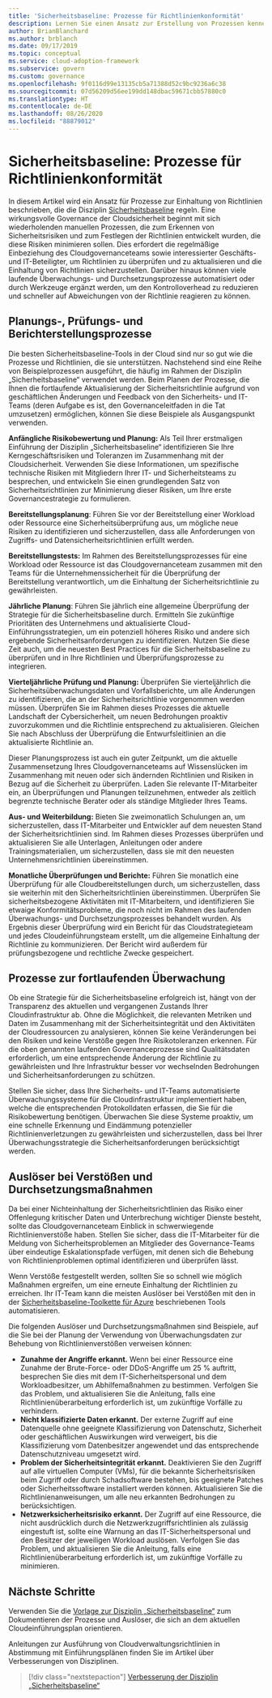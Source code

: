```yaml
---
title: 'Sicherheitsbaseline: Prozesse für Richtlinienkonformität'
description: Lernen Sie einen Ansatz zur Erstellung von Prozessen kennen, die eine Disziplin „Sicherheitsbaseline“ unterstützen.
author: BrianBlanchard
ms.author: brblanch
ms.date: 09/17/2019
ms.topic: conceptual
ms.service: cloud-adoption-framework
ms.subservice: govern
ms.custom: governance
ms.openlocfilehash: 9f0116d99e13135cb5a71388d52c9bc9236a6c38
ms.sourcegitcommit: 07d56209d56ee199dd148dbac59671cbb57880c0
ms.translationtype: HT
ms.contentlocale: de-DE
ms.lasthandoff: 08/26/2020
ms.locfileid: "88879012"
---
```

# <a name="security-baseline-policy-compliance-processes"></a>Sicherheitsbaseline: Prozesse für Richtlinienkonformität

In diesem Artikel wird ein Ansatz für Prozesse zur Einhaltung von Richtlinien beschrieben, die die Disziplin [Sicherheitsbaseline](./index.md) regeln. Eine wirkungsvolle Governance der Cloudsicherheit beginnt mit sich wiederholenden manuellen Prozessen, die zum Erkennen von Sicherheitsrisiken und zum Festlegen der Richtlinien entwickelt wurden, die diese Risiken minimieren sollen. Dies erfordert die regelmäßige Einbeziehung des Cloudgovernanceteams sowie interessierter Geschäfts- und IT-Beteiligter, um Richtlinien zu überprüfen und zu aktualisieren und die Einhaltung von Richtlinien sicherzustellen. Darüber hinaus können viele laufende Überwachungs- und Durchsetzungsprozesse automatisiert oder durch Werkzeuge ergänzt werden, um den Kontrolloverhead zu reduzieren und schneller auf Abweichungen von der Richtlinie reagieren zu können.

## <a name="planning-review-and-reporting-processes"></a>Planungs-, Prüfungs- und Berichterstellungsprozesse

Die besten Sicherheitsbaseline-Tools in der Cloud sind nur so gut wie die Prozesse und Richtlinien, die sie unterstützen. Nachstehend sind eine Reihe von Beispielprozessen ausgeführt, die häufig im Rahmen der Disziplin „Sicherheitsbaseline“ verwendet werden. Beim Planen der Prozesse, die Ihnen die fortlaufende Aktualisierung der Sicherheitsrichtlinie aufgrund von geschäftlichen Änderungen und Feedback von den Sicherheits- und IT-Teams (deren Aufgabe es ist, den Governanceleitfaden in die Tat umzusetzen) ermöglichen, können Sie diese Beispiele als Ausgangspunkt verwenden.

**Anfängliche Risikobewertung und Planung:** Als Teil Ihrer erstmaligen Einführung der Disziplin „Sicherheitsbaseline“ identifizieren Sie Ihre Kerngeschäftsrisiken und Toleranzen im Zusammenhang mit der Cloudsicherheit. Verwenden Sie diese Informationen, um spezifische technische Risiken mit Mitgliedern Ihrer IT- und Sicherheitsteams zu besprechen, und entwickeln Sie einen grundlegenden Satz von Sicherheitsrichtlinien zur Minimierung dieser Risiken, um Ihre erste Governancestrategie zu formulieren.

**Bereitstellungsplanung**: Führen Sie vor der Bereitstellung einer Workload oder Ressource eine Sicherheitsüberprüfung aus, um mögliche neue Risiken zu identifizieren und sicherzustellen, dass alle Anforderungen von Zugriffs- und Datensicherheitsrichtlinien erfüllt werden.

**Bereitstellungstests:** Im Rahmen des Bereitstellungsprozesses für eine Workload oder Ressource ist das Cloudgovernanceteam zusammen mit den Teams für die Unternehmenssicherheit für die Überprüfung der Bereitstellung verantwortlich, um die Einhaltung der Sicherheitsrichtlinie zu gewährleisten.

**Jährliche Planung**: Führen Sie jährlich eine allgemeine Überprüfung der Strategie für die Sicherheitsbaseline durch. Ermitteln Sie zukünftige Prioritäten des Unternehmens und aktualisierte Cloud-Einführungsstrategien, um ein potenziell höheres Risiko und andere sich ergebende Sicherheitsanforderungen zu identifizieren. Nutzen Sie diese Zeit auch, um die neuesten Best Practices für die Sicherheitsbaseline zu überprüfen und in Ihre Richtlinien und Überprüfungsprozesse zu integrieren.

**Vierteljährliche Prüfung und Planung:** Überprüfen Sie vierteljährlich die Sicherheitsüberwachungsdaten und Vorfallsberichte, um alle Änderungen zu identifizieren, die an der Sicherheitsrichtlinie vorgenommen werden müssen. Überprüfen Sie im Rahmen dieses Prozesses die aktuelle Landschaft der Cybersicherheit, um neuen Bedrohungen proaktiv zuvorzukommen und die Richtlinie entsprechend zu aktualisieren. Gleichen Sie nach Abschluss der Überprüfung die Entwurfsleitlinien an die aktualisierte Richtlinie an.

Dieser Planungsprozess ist auch ein guter Zeitpunkt, um die aktuelle Zusammensetzung Ihres Cloudgovernanceteams auf Wissenslücken im Zusammenhang mit neuen oder sich ändernden Richtlinien und Risiken in Bezug auf die Sicherheit zu überprüfen. Laden Sie relevante IT-Mitarbeiter ein, an Überprüfungen und Planungen teilzunehmen, entweder als zeitlich begrenzte technische Berater oder als ständige Mitglieder Ihres Teams.

**Aus- und Weiterbildung:** Bieten Sie zweimonatlich Schulungen an, um sicherzustellen, dass IT-Mitarbeiter und Entwickler auf dem neuesten Stand der Sicherheitsrichtlinien sind. Im Rahmen dieses Prozesses überprüfen und aktualisieren Sie alle Unterlagen, Anleitungen oder andere Trainingsmaterialien, um sicherzustellen, dass sie mit den neuesten Unternehmensrichtlinien übereinstimmen.

**Monatliche Überprüfungen und Berichte:** Führen Sie monatlich eine Überprüfung für alle Cloudbereitstellungen durch, um sicherzustellen, dass sie weiterhin mit den Sicherheitsrichtlinien übereinstimmen. Überprüfen Sie sicherheitsbezogene Aktivitäten mit IT-Mitarbeitern, und identifizieren Sie etwaige Konformitätsprobleme, die noch nicht im Rahmen des laufenden Überwachungs- und Durchsetzungsprozesses behandelt wurden. Als Ergebnis dieser Überprüfung wird ein Bericht für das Cloudstrategieteam und jedes Cloudeinführungsteam erstellt, um die allgemeine Einhaltung der Richtlinie zu kommunizieren. Der Bericht wird außerdem für prüfungsbezogene und rechtliche Zwecke gespeichert.

## <a name="processes-for-ongoing-monitoring"></a>Prozesse zur fortlaufenden Überwachung

Ob eine Strategie für die Sicherheitsbaseline erfolgreich ist, hängt von der Transparenz des aktuellen und vergangenen Zustands Ihrer Cloudinfrastruktur ab. Ohne die Möglichkeit, die relevanten Metriken und Daten im Zusammenhang mit der Sicherheitsintegrität und den Aktivitäten der Cloudressourcen zu analysieren, können Sie keine Veränderungen bei den Risiken und keine Verstöße gegen Ihre Risikotoleranzen erkennen. Für die oben genannten laufenden Governanceprozesse sind Qualitätsdaten erforderlich, um eine entsprechende Änderung der Richtlinie zu gewährleisten und Ihre Infrastruktur besser vor wechselnden Bedrohungen und Sicherheitsanforderungen zu schützen.

Stellen Sie sicher, dass Ihre Sicherheits- und IT-Teams automatisierte Überwachungssysteme für die Cloudinfrastruktur implementiert haben, welche die entsprechenden Protokolldaten erfassen, die Sie für die Risikobewertung benötigen. Überwachen Sie diese Systeme proaktiv, um eine schnelle Erkennung und Eindämmung potenzieller Richtlinienverletzungen zu gewährleisten und sicherzustellen, dass bei Ihrer Überwachungsstrategie die Sicherheitsanforderungen berücksichtigt werden.

## <a name="violation-triggers-and-enforcement-actions"></a>Auslöser bei Verstößen und Durchsetzungsmaßnahmen

Da bei einer Nichteinhaltung der Sicherheitsrichtlinien das Risiko einer Offenlegung kritischer Daten und Unterbrechung wichtiger Dienste besteht, sollte das Cloudgovernanceteam Einblick in schwerwiegende Richtlinienverstöße haben. Stellen Sie sicher, dass die IT-Mitarbeiter für die Meldung von Sicherheitsproblemen an Mitglieder des Governance-Teams über eindeutige Eskalationspfade verfügen, mit denen sich die Behebung von Richtlinienproblemen optimal identifizieren und überprüfen lässt.

Wenn Verstöße festgestellt werden, sollten Sie so schnell wie möglich Maßnahmen ergreifen, um eine erneute Einhaltung der Richtlinien zu erreichen. Ihr IT-Team kann die meisten Auslöser bei Verstößen mit den in der [Sicherheitsbaseline-Toolkette für Azure](./toolchain.md) beschriebenen Tools automatisieren.

Die folgenden Auslöser und Durchsetzungsmaßnahmen sind Beispiele, auf die Sie bei der Planung der Verwendung von Überwachungsdaten zur Behebung von Richtlinienverstößen verweisen können:

- **Zunahme der Angriffe erkannt.** Wenn bei einer Ressource eine Zunahme der Brute-Force- oder DDoS-Angriffe um 25 % auftritt, besprechen Sie dies mit dem IT-Sicherheitspersonal und dem Workloadbesitzer, um Abhilfemaßnahmen zu bestimmen. Verfolgen Sie das Problem, und aktualisieren Sie die Anleitung, falls eine Richtlinienüberarbeitung erforderlich ist, um zukünftige Vorfälle zu verhindern.
- **Nicht klassifizierte Daten erkannt.** Der externe Zugriff auf eine Datenquelle ohne geeignete Klassifizierung von Datenschutz, Sicherheit oder geschäftlichen Auswirkungen wird verweigert, bis die Klassifizierung vom Datenbesitzer angewendet und das entsprechende Datenschutzniveau umgesetzt wird.
- **Problem der Sicherheitsintegrität erkannt.** Deaktivieren Sie den Zugriff auf alle virtuellen Computer (VMs), für die bekannte Sicherheitsrisiken beim Zugriff oder durch Schadsoftware bestehen, bis geeignete Patches oder Sicherheitssoftware installiert werden können. Aktualisieren Sie die Richtlinienanweisungen, um alle neu erkannten Bedrohungen zu berücksichtigen.
- **Netzwerksicherheitsrisiko erkannt.** Der Zugriff auf eine Ressource, die nicht ausdrücklich durch die Netzwerkzugriffsrichtlinien als zulässig eingestuft ist, sollte eine Warnung an das IT-Sicherheitspersonal und den Besitzer der jeweiligen Workload auslösen. Verfolgen Sie das Problem, und aktualisieren Sie die Anleitung, falls eine Richtlinienüberarbeitung erforderlich ist, um zukünftige Vorfälle zu minimieren.

## <a name="next-steps"></a>Nächste Schritte

Verwenden Sie die [Vorlage zur Disziplin „Sicherheitsbaseline“](./template.md) zum Dokumentieren der Prozesse und Auslöser, die sich an dem aktuellen Cloudeinführungsplan orientieren.

Anleitungen zur Ausführung von Cloudverwaltungsrichtlinien in Abstimmung mit Einführungsplänen finden Sie im Artikel über Verbesserungen von Disziplinen.

> [!div class="nextstepaction"]
> [Verbesserung der Disziplin „Sicherheitsbaseline“](./discipline-improvement.md)
